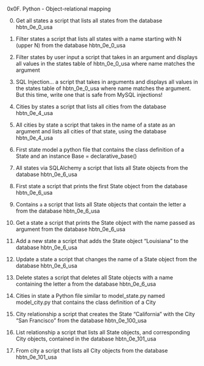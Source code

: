 0x0F. Python - Object-relational mapping

0. Get all states
	a script that lists all states from the database hbtn_0e_0_usa

1. Filter states
	a script that lists all states with a name starting with N (upper N) from the database hbtn_0e_0_usa

2. Filter states by user input
	a script that takes in an argument and displays all values in the states table of hbtn_0e_0_usa where name matches the argument

3. SQL Injection...
	a script that takes in arguments and displays all values in the states table of hbtn_0e_0_usa where name matches the argument. But this time, write one that is safe from MySQL injections!

4. Cities by states
	a script that lists all cities from the database hbtn_0e_4_usa

5. All cities by state
	a script that takes in the name of a state as an argument and lists all cities of that state, using the database hbtn_0e_4_usa

6. First state model
	a python file that contains the class definition of a State and an instance Base = declarative_base()

7. All states via SQLAlchemy
	a script that lists all State objects from the database hbtn_0e_6_usa

8. First state
	a script that prints the first State object from the database hbtn_0e_6_usa

9. Contains `a`
	a script that lists all State objects that contain the letter a from the database hbtn_0e_6_usa

10. Get a state
	a script that prints the State object with the name passed as argument from the database hbtn_0e_6_usa

11. Add a new state
	a script that adds the State object “Louisiana” to the database hbtn_0e_6_usa

12. Update a state
	a script that changes the name of a State object from the database hbtn_0e_6_usa

13. Delete states
	a script that deletes all State objects with a name containing the letter a from the database hbtn_0e_6_usa

14. Cities in state
	a Python file similar to model_state.py named model_city.py that contains the class definition of a City

15. City relationship
	a script that creates the State “California” with the City “San Francisco” from the database hbtn_0e_100_usa

16. List relationship
	a script that lists all State objects, and corresponding City objects, contained in the database hbtn_0e_101_usa

17. From city
	a script that lists all City objects from the database hbtn_0e_101_usa
